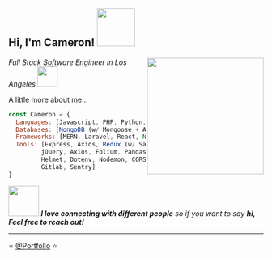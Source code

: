 <h2> Hi, I'm Cameron! <img src="https://media4.giphy.com/media/36TQhuWtnstMtF24df/giphy.gif?cid=790b76111cw2sv3pcyegx7kcx0epaix5vlobr506gi7c4eqe&rid=giphy.gif&ct=s" width="75"></h2>
<img align='right' src="https://media3.giphy.com/media/kV0cEAFnweUPKOsXhh/giphy.gif" width="230">
<p><em>Full Stack Software Engineer in Los Angeles <img src="https://media.giphy.com/media/WUlplcMpOCEmTGBtBW/giphy.gif" width="40"></em></p>



A little more about me...  

```javascript
const Cameron = {
  Languages: [Javascript, PHP, Python, Typescript, HTML5, CSS3, Java],
  Databases: [MongoDB (w/ Mongoose + Atlas), MySQL, NoSQL, Eloquent ORM, Django ORM],
  Frameworks: [MERN, Laravel, React, Node, Vue, Django, Material UI, Bootstrap, Vuetify, Spring Boot],
  Tools: [Express, Axios, Redux (w/ Sagas/Thunk + selectors), Context API, Fetch API, Formik, Yup,
         jQuery, Axios, Folium, Pandas, Bootstrap, Jest, Cypress, Cucumber, DayJS, Bcrypt, Morgan, 
         Helmet, Dotenv, Nodemon, CORS, JSON / CSRF Web Tokens, WkhtmltoPDF, Docker, Git, GitHub, 
         Gitlab, Sentry]
}
```

<img src="https://media.giphy.com/media/LnQjpWaON8nhr21vNW/giphy.gif" width="60"> <em><b>I love connecting with different people</b> so if you want to say <b>hi, Feel free to reach out!</b> </em>

---

⭐️ [@Portfolio](https://cameronmccloskey.com) ⭐️ 
